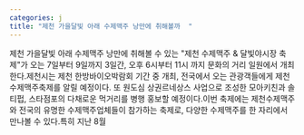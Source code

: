 ```yaml
---
categories: j
title: "제천 가을달빛 아래 수제맥주 낭만에 취해볼까  "
---
```

제천 가을달빛 아래 수제맥주 낭만에 취해볼 수 있는 "제천 수제맥주 & 달빛야시장 축제"가 오는 7일부터 9일까지 3일간, 오후 6시부터 11시 까지 문화의 거리 일원에서 개최한다.제천시는 제천 한방바이오박람회 기간 중 개최, 전국에서 오는 관광객들에게 제천 수제맥주축제를 알릴 예정이다. 또 원도심 상권르네상스 사업으로 조성한 모아키친과 솔티펍, 스타점포의 다채로운 먹거리를 병행 홍보할 예정이다.이번 축제에는 제천수제맥주와 전국의 유명한 수제맥주업체들이 참가하는 축제로, 다양한 수제맥주를 한 자리에서 만나볼 수 있다.특히 지난 8월